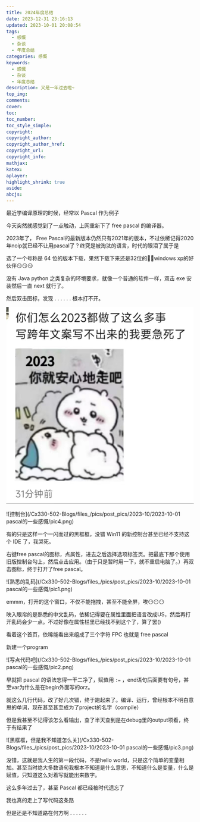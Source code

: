 ```yaml
---
title: 2024年度总结
date: 2023-12-31 23:16:13
updated: 2023-10-01 20:08:54
tags:
  - 感慨
  - 杂谈
  - 年度总结
categories: 感慨
keywords:
  - 感慨
  - 杂谈
  - 年度总结
description: 又是一年过去啦~
top_img:
comments:
cover:
toc:
toc_number:
toc_style_simple:
copyright:
copyright_author:
copyright_author_href:
copyright_url:
copyright_info:
mathjax:
katex:
aplayer:
highlight_shrink: true
aside:
abcjs:
---
```


最近学编译原理的时候，经常以 Pascal 作为例子

今天突然就感觉到了一点触动，上网重新下了 free pascal 的编译器。

2023年了， Free Pascal的最新版本仍然只有2021年的版本，不过依稀记得2020年noip就已经不让用pascal了？终究是被淘汰的语言，时代的眼泪了属于是

选了一个号称是 64 位的版本下载，果然下载下来还是32位的😵‍💫windows xp的好伙伴😏😏😏

没有 Java python 之类复杂的环境要求，就像一个普通的软件一样，双击 exe 安装然后一直 next 就行了。

然后双击图标，发现 . . . . . . 根本打不开。

![9c020cb6b93e03c176d0c21e81f361b](./assets/9c020cb6b93e03c176d0c21e81f361b.jpg)

![控制台](/Cx330-502-Blogs/files_/pics/post_pics/2023-10/2023-10-01 pascal的一些感慨/pic4.png)

有的只是这样一个一闪而过的黑框框，没错 Win11 的新控制台甚至已经不支持这个 IDE 了，我哭死。

右键free pascal的图标，点属性，进去之后选择选项标签页。把最底下那个使用旧版控制台勾上，然后点击应用。（由于只是暂时用一下，就不重启电脑了。）再双击图标，终于打开了free pascal。

![熟悉的乱码](/Cx330-502-Blogs/files_/pics/post_pics/2023-10/2023-10-01 pascal的一些感慨/pic1.png)

emmm，打开的这个窗口，不仅不能拖拽，甚至不能全屏，唉😶😶😶

映入眼帘的是熟悉的中文乱码，依稀记得要在属性里面把语言改成US，然后再打开乱码会少一点。不过好像在属性栏里已经找不到这个了，算了罢()

看着这个首页，依稀能看出来组成了三个字符 FPC 也就是 free pascal

新建一个program

![写点代码吧](/Cx330-502-Blogs/files_/pics/post_pics/2023-10/2023-10-01 pascal的一些感慨/pic2.png)

早就把 pascal 的语法忘得一干二净了，赋值用 `:=` ，end语句后面要有句号，甚至var为什么是在begin外面写的orz。

就这么几行代码，改了好几次错，终于跑起来了。编译、运行，曾经根本不明白意思的单词，现在甚至甚至成为了project的名字（compile）

但是我甚至不记得该怎么看输出，查了半天查到是在debug里的output项看，终于有结果了

![黑框框，但是我不知道怎么关](/Cx330-502-Blogs/files_/pics/post_pics/2023-10/2023-10-01 pascal的一些感慨/pic3.png)

没错，这就是我人生的第一段代码，不是hello world，只是这个简单的变量相加。甚至当时绝大多数语句我根本不知道是什么意思，不知道什么是变量，什么是赋值，只知道这么对着写就能出来数字。

这么多年过去了，甚至 Pascal 都已经被时代遗忘了

我也真的走上了写代码这条路

但是还是不知道路在何方啊 . . . . . . 
